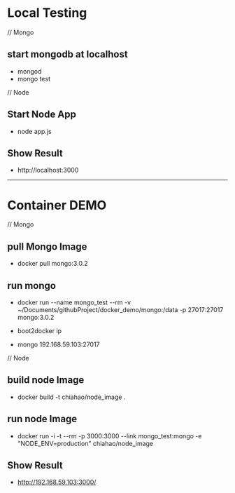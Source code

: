 # Local Testing

// Mongo
## start mongodb at localhost
  * mongod
  * mongo test

// Node
## Start Node App
  * node app.js

## Show Result
  * http://localhost:3000

---

# Container DEMO

// Mongo
## pull Mongo Image
  * docker pull mongo:3.0.2

## run mongo
  * docker run --name mongo_test --rm -v ~/Documents/githubProject/docker_demo/mongo:/data -p 27017:27017 mongo:3.0.2

  * boot2docker ip

  * mongo 192.168.59.103:27017

// Node
## build node Image
  * docker build -t chiahao/node_image .

## run node Image
  * docker run -i -t --rm -p 3000:3000 --link mongo_test:mongo -e "NODE_ENV=production" chiahao/node_image

## Show Result
  * http://192.168.59.103:3000/
